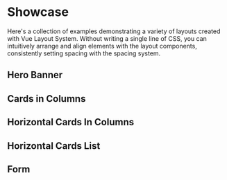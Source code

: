 # Showcase

Here's a collection of examples demonstrating a variety of layouts created with Vue Layout System. Without writing a single line of CSS, you can intuitively arrange and align elements with the layout components, consistently setting spacing with the spacing system.


## Hero Banner
<Doc-Showcase-HeroBanner />

## Cards in Columns
<Doc-Showcase-CardsInColumns />

## Horizontal Cards In Columns
<Doc-Showcase-HorizontalCardsInColumns />

## Horizontal Cards List
<Doc-Showcase-HorizontalCardsList />

## Form
<Doc-Showcase-Form />
